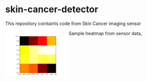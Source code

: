 # skin-cancer-detector
This repository cointaints code from Skin Cancer imaging sensor


Sample heatmap from sensor data, 
<img align="left" src="https://github.com/debjyotiC/skin-cancer-detector/blob/master/Figure_1.png" width="200">
